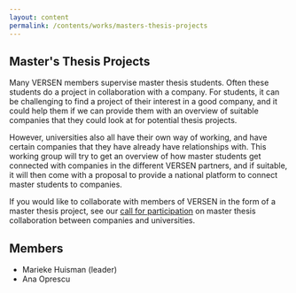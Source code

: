 ```yaml
---
layout: content
permalink: /contents/works/masters-thesis-projects
---
```


## Master's Thesis Projects

Many VERSEN members supervise master thesis students. Often these students do a project in collaboration with a company. For students, it can be challenging to find a project of their interest in a good company, and it could help them if we can provide them with an overview of suitable companies that they could look at for potential thesis projects.

However, universities also all have their own way of working, and have certain companies that they have already have relationships with. This working group will try to get an overview of how master students get connected with companies in the different VERSEN partners, and if suitable, it will then come with a proposal to provide a national platform to connect master students to companies.

If you would like to collaborate with members of VERSEN in the form of a master thesis project, see our [call for participation](/contents/works/masters-thesis-projects-call-for-participation) on master thesis collaboration between companies and universities.

## Members

* Marieke Huisman (leader)
* Ana Oprescu
